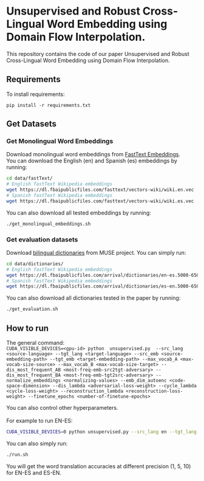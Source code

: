 # Unsupervised and Robust Cross-Lingual Word Embedding using Domain Flow Interpolation.

This repository contains the code of our paper Unsupervised and Robust Cross-Lingual Word Embedding using Domain Flow Interpolation.



## Requirements

To install requirements:

`pip install -r requirements.txt`


## Get Datasets

### Get Monolingual Word Embeddings

Download monolingual word embeddings from [FastText Embeddings](https://fasttext.cc/docs/en/pretrained-vectors.html). </br>
You can download the English (en) and Spanish (es) embeddings by running:
```bash
cd data/fastText/
# English fastText Wikipedia embeddings
wget https://dl.fbaipublicfiles.com/fasttext/vectors-wiki/wiki.en.vec
# Spanish fastText Wikipedia embeddings
wget https://dl.fbaipublicfiles.com/fasttext/vectors-wiki/wiki.es.vec
```

You can also download all tested embeddings by running:
```bash
./get_monolingual_embeddings.sh
```

### Get evaluation datasets

Download [bilingual dictionaries](https://github.com/facebookresearch/MUSE#ground-truth-bilingual-dictionaries) from MUSE project.
You can simply run:
```bash
cd data/dictionaries/
# English fastText Wikipedia embeddings
wget https://dl.fbaipublicfiles.com/arrival/dictionaries/en-es.5000-6500.txt
# Spanish fastText Wikipedia embeddings
wget https://dl.fbaipublicfiles.com/arrival/dictionaries/es-en.5000-6500.txt
```
You can also download all dictionaries tested in the paper by running:
```bash
./get_evaluation.sh
```


## How to run

The general command: </br>
`CUDA_VISIBLE_DEVICES=<gpu-id> python  unsupervised.py  --src_lang <source-language> --tgt_lang <target-language> --src_emb <source-embedding-path> --tgt_emb <target-embedding-path> --max_vocab_A <max-vocab-size-source> --max_vocab_B <max-vocab-size-target> --dis_most_frequent_AB <most-freq-emb-src2tgt-adversary> --dis_most_frequent_BA <most-freq-emb-tgt2src-adversary> --normalize_embeddings <normalizing-values> --emb_dim_autoenc <code-space-dimension> --dis_lambda <adversarial-loss-weight> --cycle_lambda <cycle-loss-weight> --reconstruction_lambda <reconstruction-loss-weight> --finetune_epochs <number-of-finetune-epochs>`

You can also control other hyperparameters. </br></br>
For example to run EN-ES:

```bash
CUDA_VISIBLE_DEVICES=0 python unsupervised.py --src_lang en --tgt_lang es --src_emb "./data/fastText/wiki.en.vec" --tgt_emb "./data/fastText/wiki.es.vec" --mid_domain True --n_epochs 20 --autoenc_epochs 25 --epoch_size 100000 --dico_eval "./data/dictionaries/" --finetune_epochs 5 
```

You can also simply run:

```bash
./run.sh
```

You will get the word translation accuracies at different precision (1, 5, 10) for EN-ES and ES-EN.
